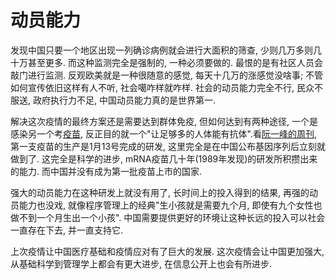 # 动员能力

发现中国只要一个地区出现一列确诊病例就会进行大面积的筛查, 少则几万多则几十万甚至更多. 而这种监测完全是强制的, 一种必须要做的. 最恨的是有社区人员会敲门进行监测. 反观欧美就是一种很随意的感觉, 每天十几万的涨感觉没啥事; 不管如何宣传依旧这样有人不听, 社会噶咋样就咋样. 社会的动员能力完全不行, 民众不服送, 政府执行力不足, 中国动员能力真的是世界第一.

解决这次疫情的最终方案还是需要达到群体免疫, 但如何达到有两种途径, 一个是感染另一个考[疫苗](../11/群体免疫.md), 反正目的就一个"让足够多的人体能有抗体".看[阮一峰的周刊](http://www.ruanyifeng.com/blog/2020/12/weekly-issue-139.html), 第一支疫苗的生产是1月13号完成的研发, 这里完全是在中国公布基因序列后立刻就做到了. 这完全是科学的进步, mRNA疫苗几十年\(1989年发现\)的研发所积攒出来的能力. 而中国并没有成为第一批疫苗上市的国家.

强大的动员能力在这种研发上就没有用了, 长时间上的投入得到的结果, 再强的动员能力也没戏, 就像程序管理上的经典"生小孩就是需要九个月, 即使有九个女性也做不到一个月生出一个小孩". 中国需要提供更好的环境让这种长远的投入可以社会一直存在下去, 并一直支持它.

上次疫情让中国医疗基础和疫情应对有了巨大的发展. 这次疫情会让中国更加强大, 从基础科学到管理学上都会有更大进步, 在信息公开上也会有所进步.
